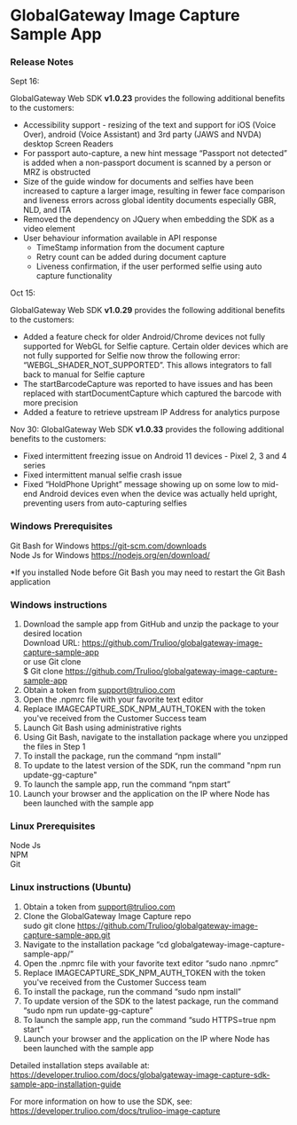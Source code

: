 # GlobalGateway Image Capture Sample App

### Release Notes
Sept 16:

GlobalGateway Web SDK **v1.0.23** provides the following additional benefits to the customers:


* Accessibility support - resizing of the text and support for iOS (Voice Over), android (Voice Assistant) and 3rd party (JAWS and NVDA) desktop Screen Readers
* For passport auto-capture, a new hint message “Passport not detected” is added when a non-passport document is scanned by a person or MRZ is obstructed
* Size of the guide window for documents and selfies have been increased to capture a larger image, resulting in fewer face comparison and liveness errors across global identity documents especially GBR, NLD, and ITA
* Removed the dependency on JQuery when embedding the SDK as a video element 
* User behaviour information available in API response
    * TimeStamp information from the document capture
    * Retry count can be added during document capture 
    * Liveness confirmation, if the user performed selfie using auto capture functionality

Oct 15:

GlobalGateway Web SDK **v1.0.29** provides the following additional benefits to the customers:

* Added a feature check for older Android/Chrome devices not fully supported for WebGL for Selfie capture. Certain older devices which are not fully supported for Selfie now throw the following error: “WEBGL_SHADER_NOT_SUPPORTED”. This allows integrators to fall back to manual for Selfie capture
* The startBarcodeCapture was reported to have issues and has been replaced with startDocumentCapture which captured the barcode with more precision
* Added a feature to retrieve upstream IP Address for analytics purpose

Nov 30:
GlobalGateway Web SDK **v1.0.33** provides the following additional benefits to the customers:

* Fixed intermittent freezing issue on Android 11 devices - Pixel 2, 3 and 4 series
* Fixed intermittent manual selfie crash issue
* Fixed “HoldPhone Upright” message showing up on some low to mid-end Android devices even when the device was actually held upright, preventing users from auto-capturing selfies


### Windows Prerequisites
Git Bash for Windows https://git-scm.com/downloads  
Node Js for Windows https://nodejs.org/en/download/  

*If you installed Node before Git Bash you may need to restart the Git Bash application

### Windows instructions
1. Download the sample app from GitHub and unzip the package to your desired location  
   Download URL: https://github.com/Trulioo/globalgateway-image-capture-sample-app  
   or use Git clone  
   $ Git clone https://github.com/Trulioo/globalgateway-image-capture-sample-app
1. Obtain a token from support@trulioo.com 
1. Open the .npmrc file with your favorite text editor
1. Replace IMAGECAPTURE_SDK_NPM_AUTH_TOKEN with the token you've received from the Customer Success team
1. Launch Git Bash using administrative rights
1. Using Git Bash, navigate to the installation package where you unzipped the files in Step 1
1. To install the package, run the command “npm install”
1. To update to the latest version of the SDK, run the command "npm run update-gg-capture"
1. To launch the sample app, run the command “npm start”
1. Launch your browser and the application on the IP where Node has been launched with the sample app

### Linux Prerequisites
Node Js  
NPM  
Git  

### Linux instructions (Ubuntu)
1. Obtain a token from support@trulioo.com
1. Clone the GlobalGateway Image Capture repo  
   sudo git clone https://github.com/Trulioo/globalgateway-image-capture-sample-app.git
1. Navigate to the installation package “cd globalgateway-image-capture-sample-app/”
1. Open the .npmrc file with your favorite text editor “sudo nano .npmrc”
1. Replace IMAGECAPTURE_SDK_NPM_AUTH_TOKEN with the token you've received from the Customer Success team
1. To install the package, run the command “sudo npm install”
1. To update version of the SDK to the latest package, run the command “sudo npm run update-gg-capture”
1. To launch the sample app, run the command “sudo HTTPS=true npm start"
1. Launch your browser and the application on the IP where Node has been launched with the sample app

Detailed installation steps available at:  
https://developer.trulioo.com/docs/globalgateway-image-capture-sdk-sample-app-installation-guide  

For more information on how to use the SDK, see:  
https://developer.trulioo.com/docs/trulioo-image-capture
